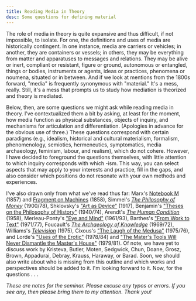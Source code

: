 ```yaml
---
title: Reading Media in Theory 
desc: Some questions for defining material 
---
```


The role of media in theory is quite expansive and thus difficult, if not impossible, to isolate. For one, the definitions and uses of media are historically contingent. In one instance, media are carriers or vehicles; in another, they are containers or vessels; in others, they may be everything from matter and apparatuses to messages and relations. They may be alive or inert, compliant or resistant, figure or ground, autonomous or entangled, things or bodies, instruments or agents, ideas or practices, phenomena or noumena, situated or in between. And if we look at mentions from the 1800s forward, "media" is frequently synonymous with "material." It's a mess, really. Still, it's a mess that prompts us to study how mediation is theorized and theory is mediated. 

Below, then, are some questions we might ask while reading media in theory. I've contextualized them a bit by asking, at least for the moment, how media function as physical substances, objects of inquiry, and mechanisms for articulation and differentiation. (Apologies in advance for the obvious use of three.) These questions correspond with certain paradigms (e.g., idealism, historical and cultural materialism, formalism, phenomenology, semiotics, hermeneutics, symptomatics, media archaeology, feminism, labour, and realism), which do not cohere. However, I have decided to foreground the questions themselves, with little attention to which inquiry corresponds with which -ism. This way, you can select aspects that may apply to your interests and practice, fill in the gaps, and also consider which positions do not resonate with your own methods and experiences. 

I've also drawn only from what we've read thus far: Marx's [Notebook M](https://www.marxists.org/archive/marx/works/1857/grundrisse/ch01.htm) (1857) and [Fragment on Machines](https://www.marxists.org/archive/marx/works/1857/grundrisse/ch13.htm#p690) (1858), Simmel's [*The Philosophy of Money*](http://www.jenteryteaches.com/noneshall/cspt/simmelMoney.pdf) (1900/78), Shklovsky's ["Art as Device"](http://www.jenteryteaches.com/noneshall/cspt/shklovskyDevice.pdf) (1917), Benjamin's ["Theses on the Philosophy of History"](http://jenteryteaches.com/noneshall/cspt/benjaminTheses.pdf) (1940/74), Arendt's [*The Human Condition*](http://www.jenteryteaches.com/noneshall/cspt/arendtHumanCondition.pdf) (1958), Merleau-Ponty's ["Eye and Mind"](http://www.jenteryteaches.com/noneshall/cspt/merleauPontyEyeMind.pdf) (1961/93), Barthes's ["From Work to Text"](http://www.jenteryteaches.com/noneshall/cspt/barthesText.pdf) (1971/77), Foucault's [*The Archaeology of Knowledge*](http://www.jenteryteaches.com/noneshall/cspt/foucaultArchaeology.pdf) (1969/72), Williams's [*Television*](http://www.jenteryteaches.com/noneshall/cspt/williamsTelevision.pdf) (1975), Cixous's ["The Laugh of the Medusa"](http://www.jenteryteaches.com/noneshall/cspt/cixousMedusa.pdf) (1975/76), and Lorde's ["Uses of the Erotic"](http://www.jenteryteaches.com/noneshall/cspt/lordeErotic.pdf) (1978/84) and ["The Mater's Tools Will Never Dismantle the Master's House"](http://www.jenteryteaches.com/noneshall/cspt/lordeTools.pdf) (1979/81). Of note, we have yet to discuss work by Kristeva, Butler, Moten, Sedgwick, Chun, Doane, Grosz, Brown, Appadurai, Debray, Krauss, Haraway, or Barad. Soon, we should also write about who is missing from this outline and which works and perspectives should be added to it. I'm looking forward to it. Now, for the questions . . . 


*These are notes for the seminar. Please excuse any typos or errors. If you see any, then please bring them to my attention. Thank you!*